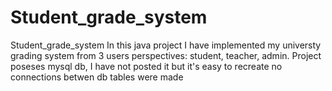 # Student_grade_system
Student_grade_system
In this java project I have implemented my universty grading system from 
3 users perspectives: student, teacher, admin.
Project poseses mysql db, I have not posted it but it's easy to recreate no connections betwen db tables were made 
